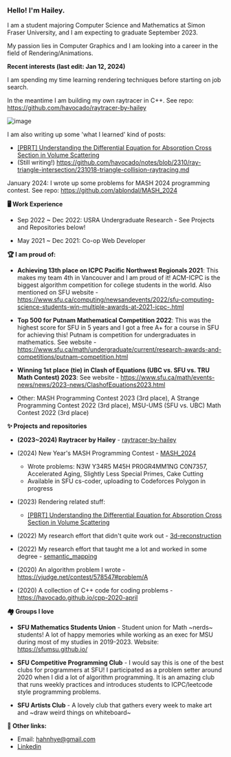 ### Hello! I'm Hailey. 

I am a student majoring Computer Science and Mathematics at Simon Fraser University, and I am expecting to graduate September 2023.

My passion lies in Computer Graphics and I am looking into a career in the field of Rendering/Animations. 

**Recent interests (last edit: Jan 12, 2024)**

I am spending my time learning rendering techniques before starting on job search.

In the meantime I am building my own raytracer in C++. See repo: https://github.com/havocado/raytracer-by-hailey

![image](https://github.com/havocado/havocado/assets/47484587/8ec45da2-0e96-4073-82b6-c8217da1988f)

I am also writing up some 'what I learned' kind of posts:
- [[PBRT] Understanding the Differential Equation for Absorption Cross Section in Volume Scattering](https://github.com/havocado/notes/blob/main/230913-understanding-absorption-cross-section.md)
- (Still writing!) https://github.com/havocado/notes/blob/2310/ray-triangle-intersection/231018-triangle-collision-raytracing.md

January 2024: I wrote up some problems for MASH 2024 programming contest. See repo: https://github.com/ablondal/MASH_2024

**🖥️ Work Experience**

- Sep 2022 ~ Dec 2022: USRA Undergraduate Research - See Projects and Repositories below!

<!--**Repos [🗄️ semantic_mapping](https://github.com/havocado/semantic_mapping) [🗄️ 3d-reconstruction](https://github.com/havocado/3d-reconstruction)**-->

- May 2021 ~ Dec 2021: Co-op Web Developer

**🏆 I am proud of:**

- **Achieving 13th place on ICPC Pacific Northwest Regionals 2021**: This makes my team 4th in Vancouver and I am proud of it! ACM-ICPC is the biggest algorithm competition for college students in the world. Also mentioned on SFU website - https://www.sfu.ca/computing/newsandevents/2022/sfu-computing-science-students-win-multiple-awards-at-2021-icpc-.html

- **Top 500 for Putnam Mathematical Competition 2022**: This was the highest score for SFU in 5 years and I got a free A+ for a course in SFU for achieving this! Putnam is competition for undergraduates in mathematics. See website - https://www.sfu.ca/math/undergraduate/current/research-awards-and-competitions/putnam-competition.html

- **Winning 1st place (tie) in Clash of Equations (UBC vs. SFU vs. TRU Math Contest) 2023**: See website - https://www.sfu.ca/math/events-news/news/2023-news/ClashofEquations2023.html

- Other: MASH Programming Contest 2023 (3rd place), A Strange Programming Contest 2022 (3rd place), MSU-UMS (SFU vs. UBC) Math Contest 2022 (3rd place)


**✨ Projects and repositories**

- **(2023~2024) Raytracer by Hailey** - [raytracer-by-hailey](https://github.com/havocado/raytracer-by-hailey)

- (2024) New Year's MASH Programming Contest - [MASH_2024](https://github.com/ablondal/MASH_2024)
  - Wrote problems: N3W Y34R5 M45H PR0GR4MM1NG C0N7357, Accelerated Aging, Slightly Less Special Primes, Cake Cutting
  - Available in SFU cs-coder, uploading to Codeforces Polygon in progress

- (2023) Rendering related stuff:
  - [[PBRT] Understanding the Differential Equation for Absorption Cross Section in Volume Scattering](https://github.com/havocado/notes/blob/main/230913-understanding-absorption-cross-section.md)

- (2022) My research effort that didn't quite work out - [3d-reconstruction](https://github.com/havocado/3d-reconstruction)

- (2022) My research effort that taught me a lot and worked in some degree - [semantic_mapping](https://github.com/havocado/semantic_mapping)

- (2020) An algorithm problem I wrote - https://vjudge.net/contest/578547#problem/A

- (2020) A collection of C++ code for coding problems - https://havocado.github.io/cpp-2020-april

**🏘️ Groups I love**

- **SFU Mathematics Students Union** - Student union for Math ~nerds~ students! A lot of happy memories while working as an exec for MSU during most of my studies in 2019-2023. Website: https://sfumsu.github.io/

- **SFU Competitive Programming Club** - I would say this is one of the best clubs for programmers at SFU! I participated as a problem setter around 2020 when I did a lot of algorithm programming. It is an amazing club that runs weekly practices and introduces students to ICPC/leetcode style programming problems.

- **SFU Artists Club** - A lovely club that gathers every week to make art and ~draw weird things on whiteboard~

**💬 Other links:**

- Email: hahnhye@gmail.com
- [Linkedin](linkedin.com/in/hailey-ahn)

<!--
**havocado/havocado** is a ✨ _special_ ✨ repository because its `README.md` (this file) appears on your GitHub profile.

Here are some ideas to get you started:

- 🔭 I’m currently working on ...
- 🌱 I’m currently learning ...
- 👯 I’m looking to collaborate on ...
- 🤔 I’m looking for help with ...
- 💬 Ask me about ...
- 📫 How to reach me: ...
- 😄 Pronouns: ...
- ⚡ Fun fact: ...
-->

